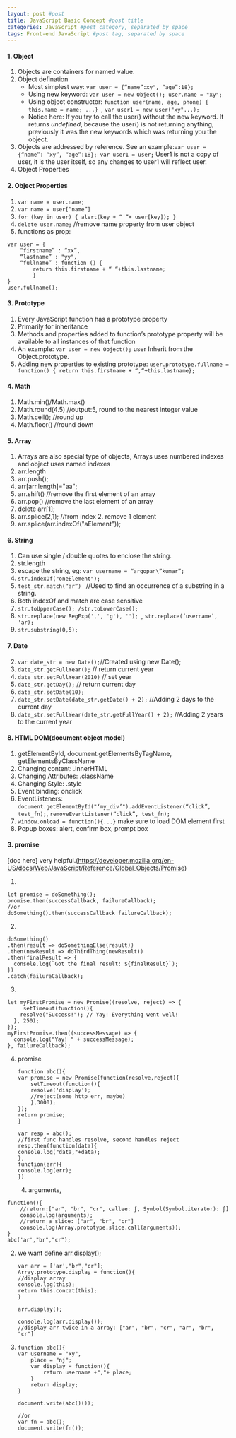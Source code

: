 ```yaml
---
layout: post #post
title: JavaScript Basic Concept #post title
categories: JavaScript #post category, separated by space
tags: Front-end JavaScript #post tag, separated by space
---
```



#### 1. Object

1. Objects are containers for named value.
2. Object defination
    - Most simplest way: `var user = {“name”:xy", “age”:18};`
    - Using new keyword: `var user = new Object(); user.name = "xy";`
    - Using object constructor: `function user(name, age, phone) { this.name = name; ...} `, `var user1 = new user("xy"...);`
    - Notice here: If you try to call the user() without the new keyword. It returns *undefined*, because the user() is not returning anything, previously it was the new keywords which was returning you the object.
3. Objects are addressed by reference. See an example:`var user = {“name”: “xy”, “age”:18}; var user1 = user;`  User1 is not a copy of user, it is the user itself, so any changes to user1 will reflect user.
4. Object Properties


#### 2. Object Properties
1. `var name = user.name;`
2. `var name = user[“name”]`
3. `for (key in user) { alert(key + “ ”+ user[key]); }`
4. `delete user.name;` //remove name property from user object
5.  functions as prop:
```
var user = { 
    “firstname” : “xx”, 
    “lastname” : "yy", 
    “fullname” : function () { 
        return this.firstname + “ “+this.lastname;
        } 
}  
user.fullname(); 
```

#### 3. Prototype
1. Every JavaScript function has a prototype property
2. Primarily for inheritance
3. Methods and properties added to function’s prototype property will be available to all instances of that function
4. An example: `var user = new Object();` user Inherit from the Object.prototype.
5. Adding new properties to existing prototype: `user.prototype.fullname = function() { return this.firstname + “,“+this.lastname};`

#### 4. Math
1. Math.min()/Math.max()
2. Math.round(4.5) //output:5, round to the nearest integer value
3. Math.ceil(); //round up
4. Math.floor() //round down

#### 5. Array
1. Arrays are also special type of objects, Arrays uses numbered indexes and object uses named indexes
2. arr.length
3. arr.push();
4. arr[arr.length]="aa";
5. arr.shift() //remove the first element of an array
6. arr.pop() //remove the last element of an array
7. delete arr[1];
8. arr.splice(2,1); //from index 2. remove 1 element
9. arr.splice(arr.indexOf("aElement"));

#### 6. String
1. Can use single / double quotes to enclose the string.
2. str.length
3. escape the string, eg: `var username = “argopan\”kumar”;`
4. `str.indexOf("oneElement");`
5. `test_str.match(“ar”) ` //Used to find an occurrence of a substring in a string.
6. Both indexOf and match are case sensitive
7. `str.toUpperCase(); /str.toLowerCase();`
8. `str.replace(new RegExp(',', 'g'), ''); `, `str.replace(‘username’, 'ar);`
9. `str.substring(0,5);`

#### 7. Date
2. `var date_str = new Date();`//Created using new Date();
2. `date_str.getFullYear();` // return current year
3. `date_str.setFullYear(2010)` // set year
4. `date_str.getDay();` // return current day 
5. `data_str.setDate(10);`
6. `date_str.setDate(date_str.getDate() + 2);` //Adding 2 days to the current day
7. `date_str.setFullYear(date_str.getFullYear() + 2);` //Adding 2 years to the current year

#### 8. HTML DOM(document object model)
1. getElementById, document.getElementsByTagName, getElementsByClassName
2. Changing content: .innerHTML
3. Changing Attributes: .className
4. Changing Style: .style
5. Event binding: onclick
6. EventListeners: `document.getElementById("‘my_div’").addEventListener(“click”, test_fn);`, `removeEventListener(“click”, test_fn);`
7. `window.onload = function(){...}` make sure to load DOM element first
8. Popup boxes: alert, confirm box, prompt box


#### 3. promise
[doc here] very helpful.(https://developer.mozilla.org/en-US/docs/Web/JavaScript/Reference/Global_Objects/Promise)

1. 
```
let promise = doSomething(); 
promise.then(successCallback, failureCallback);
//or
doSomething().then(successCallback failureCallback);
```

2. 
```
doSomething()
.then(result => doSomethingElse(result))
.then(newResult => doThirdThing(newResult))
.then(finalResult => {
  console.log(`Got the final result: ${finalResult}`);
})
.catch(failureCallback);
```

3. 
```
let myFirstPromise = new Promise((resolve, reject) => {
     setTimeout(function(){
    resolve("Success!"); // Yay! Everything went well!
  }, 250);
});
myFirstPromise.then((successMessage) => {
  console.log("Yay! " + successMessage);
}, failureCallback);
```


4. promise 

    ```
    function abc(){
    var promise = new Promise(function(resolve,reject){
        setTimeout(function(){
        resolve('display');
        //reject(some http err, maybe)
        },3000);
    });
    return promise;
    }

    var resp = abc();
    //first func handles resolve, second handles reject
    resp.then(function(data){
    console.log("data,"+data);
    },
    function(err){
    console.log(err);
    })
    ```

    4. arguments, 

```
function(){
    //return:["ar", "br", "cr", callee: ƒ, Symbol(Symbol.iterator): ƒ]
    console.log(arguments);
    //return a slice: ["ar", "br", "cr"]
    console.log(Array.prototype.slice.call(arguments));
}
abc('ar',"br","cr");
```

2. we want define arr.display();

    ```
    var arr = ['ar',"br","cr"];
    Array.prototype.display = function(){
    //display array
    console.log(this);
    return this.concat(this);
    }

    arr.display();

    console.log(arr.display());
    //display arr twice in a array: ["ar", "br", "cr", "ar", "br", "cr"]
    ```

3. 
    ```
    function abc(){
    var username = "xy",
        place = "nj";
        var display = function(){
            return username +","+ place;
        }
        return display;
    }

    document.write(abc()());

    //or
    var fn = abc();
    document.write(fn());
    ```
